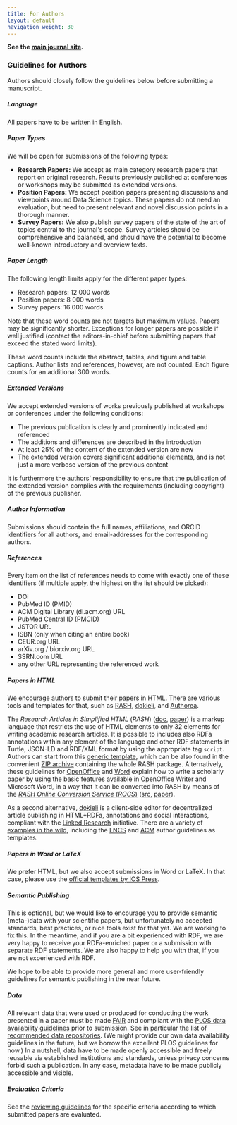 ```yaml
---
title: For Authors
layout: default
navigation_weight: 30
---
```


**See the [main journal site](https://datasciencehub.net/).**

### Guidelines for Authors

Authors should closely follow the guidelines below before submitting a manuscript.

##### Language

All papers have to be written in English.

##### Paper Types

We will be open for submissions of the following types:

- **Research Papers:** We accept as main category research papers that report on original research. Results previously published at conferences or workshops may be submitted as extended versions.
- **Position Papers:** We accept position papers presenting discussions and viewpoints around Data Science topics. These papers do not need an evaluation, but need to present relevant and novel discussion points in a thorough manner.
- **Survey Papers:** We also publish survey papers of the state of the art of topics central to the journal's scope. Survey articles should be comprehensive and balanced, and should have the potential to become well-known introductory and overview texts.

##### Paper Length

The following length limits apply for the different paper types:

- Research papers: 12 000 words
- Position papers: 8 000 words
- Survey papers: 16 000 words

Note that these word counts are not targets but maximum values. Papers may be significantly shorter. Exceptions for longer papers are possible if well justified (contact the editors-in-chief before submitting papers that exceed the stated word limits).

These word counts include the abstract, tables, and figure and table captions. Author lists and references, however, are not counted. Each figure counts for an additional 300 words.

##### Extended Versions

We accept extended versions of works previously published at workshops or conferences under the following conditions:

- The previous publication is clearly and prominently indicated and referenced
- The additions and differences are described in the introduction
- At least 25% of the content of the extended version are new
- The extended version covers significant additional elements, and is not just a more verbose version of the previous content

It is furthermore the authors' responsibility to ensure that the publication of the extended version complies with the requirements (including copyright) of the previous publisher.

##### Author Information

Submissions should contain the full names, affiliations, and ORCID identifiers for all authors, and email-addresses for the corresponding authors.

##### References

Every item on the list of references needs to come with exactly one of these identifiers (if multiple apply, the highest on the list should be picked):

- DOI
- PubMed ID (PMID)
- ACM Digital Library (dl.acm.org) URL
- PubMed Central ID (PMCID)
- JSTOR URL
- ISBN (only when citing an entire book)
- CEUR.org URL
- arXiv.org / biorxiv.org URL
- SSRN.com URL
- any other URL representing the referenced work

##### Papers in HTML

We encourage authors to submit their papers in HTML. There are various tools and templates for that, such as [RASH](https://github.com/essepuntato/rash/), [dokieli](https://dokie.li/), and [Authorea](https://www.authorea.com).

The *Research Articles in Simplified HTML* (*RASH*) ([doc](https://rawgit.com/essepuntato/rash/master/documentation/index.html), [paper](https://rawgit.com/essepuntato/rash/master/papers/rash-demo-iswc2015.html)) is a markup language that restricts the use of HTML elements to only 32 elements for writing academic research articles. It is possible to includes also RDFa annotations within any element of the language and other RDF statements in Turtle, JSON-LD and RDF/XML format by using the appropriate tag `script`.
Authors can start from this [generic template](https://github.com/essepuntato/rash/blob/master/template.html), which can be also found in the convenient [ZIP archive](https://rawgit.com/essepuntato/rash/master/rash.zip) containing the whole RASH package.
Alternatively, these guidelines for [OpenOffice](https://rawgit.com/essepuntato/rash/master/documentation/rash-in-odt.odt) and [Word](https://rawgit.com/essepuntato/rash/master/documentation/rash-in-docx.docx) explain how to write a scholarly paper by using the basic features available in OpenOffice Writer and Microsoft Word, in a way that it can be converted into RASH by means of the [*RASH Online Conversion Service* (*ROCS*)](http://dasplab.cs.unibo.it/rocs) ([src](https://github.com/essepuntato/rash/tree/master/tools/rocs), [paper](https://rawgit.com/essepuntato/rash/master/papers/rash-poster-www2016.html)).

As a second alternative, [dokieli](https://github.com/linkeddata/dokieli) is a client-side editor for decentralized article publishing in HTML+RDFa, annotations and social interactions, compliant with the [Linked Research](https://linkedresearch.org/) initiative. There are a variety of [examples in the wild](https://github.com/linkeddata/dokieli/wiki#examples-in-the-wild), including the [LNCS](https://dokie.li/lncs-splnproc) and [ACM](https://dokie.li/acm-sigproc-sp) author guidelines as templates.


##### Papers in Word or LaTeX

We prefer HTML, but we also accept submissions in Word or LaTeX. In that case, please use the [official templates by IOS Press](https://vtex-soft.github.io/texsupport.iospress-ds/).

##### Semantic Publishing

This is optional, but we would like to encourage you to provide semantic (meta-)data with your scientific papers, but unfortunately no accepted standards, best practices, or nice tools exist for that yet. We are working to fix this. In the meantime, and if you are a bit experienced with RDF, we are very happy to receive your RDFa-enriched paper or a submission with separate RDF statements. We are also happy to help you with that, if you are not experienced with RDF.

We hope to be able to provide more general and more user-friendly guidelines for semantic publishing in the near future.

##### Data

All relevant data that were used or produced for conducting the work presented in a paper must be made [FAIR](http://www.dtls.nl/fair-data/) and compliant with the [PLOS data availability guidelines](http://journals.plos.org/plosone/s/data-availability) prior to submission. See in particular the list of [recommended data repositories](http://journals.plos.org/plosone/s/data-availability#loc-recommended-repositories). (We might provide our own data availability guidelines in the future, but we borrow the excellent PLOS guidelines for now.) In a nutshell, data have to be made openly accessible and freely reusable via established institutions and standards, unless privacy concerns forbid such a publication. In any case, metadata have to be made publicly accessible and visible.

##### Evaluation Criteria

See the [reviewing guidelines](https://datasciencehub.net/content/guidelines-reviewers) for the specific criteria according to which submitted papers are evaluated.

